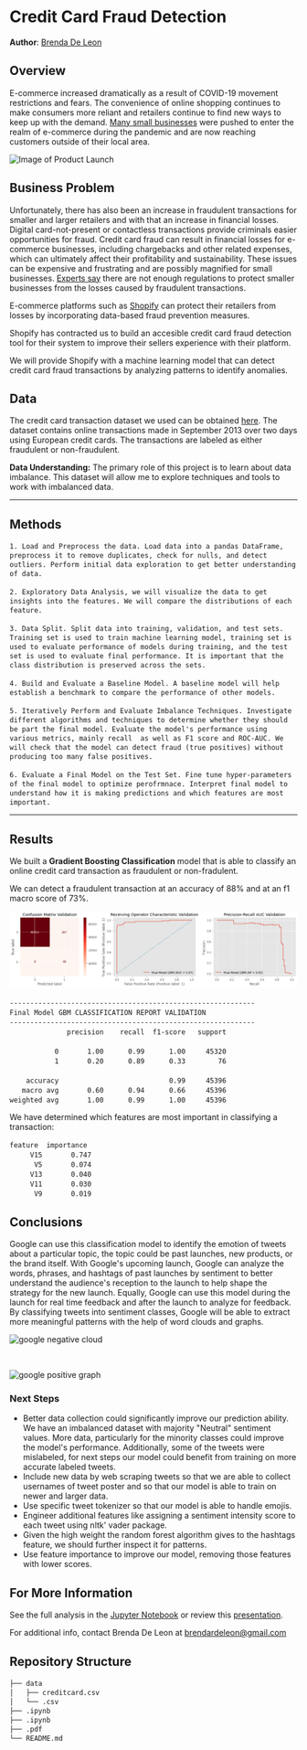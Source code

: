 # Credit Card Fraud Detection
**Author**: [Brenda De Leon](mailto:brendardeleon@gmail.com)

## Overview

E-commerce increased dramatically as a result of COVID-19 movement restrictions and fears. The convenience of online shopping continues to make consumers more reliant and retailers continue to find new ways to keep up with the demand. [Many small businesses](https://www.chargebackgurus.com/blog/contactless-payment-limits-increase) were pushed to enter the realm of e-commerce during the pandemic and are now reaching customers outside of their local area.

<img src="https://english.news.cn/20220316/aed3e20f331940c4b8c2b16c1f15b2e6/20220316aed3e20f331940c4b8c2b16c1f15b2e6_96e22deb2-5cd2-4a33-9335-c119411a9451.jpg.jpg" alt=" Image of Product Launch" style="width: 550px;"/>

## Business Problem

Unfortunately, there has also been an increase in fraudulent transactions for smaller and larger retailers and with that an increase in financial losses. Digital card-not-present or contactless transactions provide criminals easier opportunities for fraud. Credit card fraud can result in financial losses for e-commerce businesses, including chargebacks and other related expenses, which can ultimately affect their profitability and sustainability. These issues can be expensive and frustrating and are possibly magnified for small businesses. [Experts say](https://www.cnbc.com/2021/01/27/credit-card-fraud-is-on-the-rise-due-to-covid-pandemic.html) there are not enough regulations to protect smaller businesses from the losses caused by fraudulent transactions.

E-commerce platforms such as [Shopify](https://www.shopify.com/) can protect their retailers from losses by incorporating data-based fraud prevention measures. 

Shopify has contracted us to build an accesible credit card fraud detection tool for their system to improve their sellers experience with their platform. 

We will provide Shopify with a machine learning model that can detect credit card fraud transactions by analyzing patterns to identify anomalies.

## Data

The credit card transaction dataset we used can be obtained [here](https://www.kaggle.com/datasets/mlg-ulb/creditcardfraud?datasetId=310&sortBy=relevance). The dataset contains online transactions made in September 2013 over two days using European credit cards. The transactions are labeled as either fraudulent or non-fraudulent.

<b>Data Understanding:</b> 
The primary role of this project is to learn about data imbalance. This dataset will allow me to explore techniques and tools to work with imbalanced data. 

***
## Methods

    1. Load and Preprocess the data. Load data into a pandas DataFrame, preprocess it to remove duplicates, check for nulls, and detect outliers. Perform initial data exploration to get better understanding of data. 

    2. Exploratory Data Analysis, we will visualize the data to get insights into the features. We will compare the distributions of each feature.
    
    3. Data Split. Split data into training, validation, and test sets. Training set is used to train machine learning model, training set is used to evaluate performance of models during training, and the test set is used to evaluate final performance. It is important that the class distribution is preserved across the sets.
    
    4. Build and Evaluate a Baseline Model. A baseline model will help establish a benchmark to compare the performance of other models. 

    5. Iteratively Perform and Evaluate Imbalance Techniques. Investigate different algorithms and techniques to determine whether they should be part the final model. Evaluate the model's performance using various metrics, mainly recall  as well as F1 score and ROC-AUC. We will check that the model can detect fraud (true positives) without producing too many false positives.

    6. Evaluate a Final Model on the Test Set. Fine tune hyper-parameters of the final model to optimize perofrmnace. Interpret final model to understand how it is making predictions and which features are most important. 

***

## Results

We built a <b>Gradient Boosting Classification</b> model that is able to classify an online credit card transaction as fraudulent or non-fradulent.

We can detect a fraudulent transaction at an accuracy of 88% and at an f1 macro score of 73%.

![final model](/finalmodel.png)

`------------------------------------------------------------`<br>
`Final Model GBM CLASSIFICATION REPORT VALIDATION `<br>
`------------------------------------------------------------`<br>
`              precision    recall  f1-score   support`<br>
<br>
`           0       1.00      0.99      1.00     45320`<br>
`           1       0.20      0.89      0.33        76`<br>
<br>
`    accuracy                           0.99     45396`<br>
`   macro avg       0.60      0.94      0.66     45396`<br>
`weighted avg       1.00      0.99      1.00     45396`<br>


We have determined which features are most important in classifying a transaction:

`feature  importance` <br>
`     V15       0.747` <br>
`      V5       0.074` <br>
`     V13       0.040` <br>
`     V11       0.030` <br>
`      V9       0.019` <br>


## Conclusions

Google can use this classification model to identify the emotion of tweets about a particular topic, the topic could be past launches, new products, or the brand itself. With Google's upcoming launch, Google can analyze the words, phrases, and hashtags of past launches by sentiment to better understand the audience's reception to the launch to help shape the strategy for the new launch. Equally, Google can use this model during the launch for real time feedback and after the launch to analyze for feedback. By classifying tweets into sentiment classes, Google will be able to extract more meaningful patterns with the help of word clouds and graphs. 


![google negative cloud](/google%20negative%20word%20cloud.png)

<br>

![google positive graph](/googlepositivehashtag.png)

### Next Steps

 - Better data collection could significantly improve our prediction ability. We have an imbalanced dataset with majority "Neutral" sentiment values. More data, particularly for the minority classes could improve the model's performance. Additionally, some of the tweets were mislabeled, for next steps our model could benefit from training on more accurate labeled tweets.
 - Include new data by web scraping tweets so that we are able to collect usernames of tweet poster and so that our model is able to train on newer and larger data.
 - Use specific tweet tokenizer so that our model is able to handle emojis.
 - Engineer additional features like assigning a sentiment intensity score to each tweet using nltk' vader package.
 - Given the high weight the random forest algorithm gives to the hashtags feature, we should further inspect it for patterns.
 - Use feature importance to improve our model, removing those features with lower scores.

## For More Information

See the full analysis in the [Jupyter Notebook](</_Modeling.ipynb>) or review this [presentation](</_Presentation.pdf>).

For additional info, contact Brenda De Leon at [brendardeleon@gmail.com](mailto:brendardeleon@gmail.com)

## Repository Structure

```
├── data
│   ├── creditcard.csv
│   └── .csv
├── .ipynb
├── .ipynb
├── .pdf
└── README.md
```